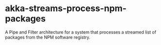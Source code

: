 # akka-streams-process-npm-packages
A Pipe and Filter architecture for a system that processes a streamed list of packages from the NPM software registry.
